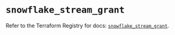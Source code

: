 # `snowflake_stream_grant`

Refer to the Terraform Registry for docs: [`snowflake_stream_grant`](https://registry.terraform.io/providers/snowflake-labs/snowflake/0.87.2/docs/resources/stream_grant).
